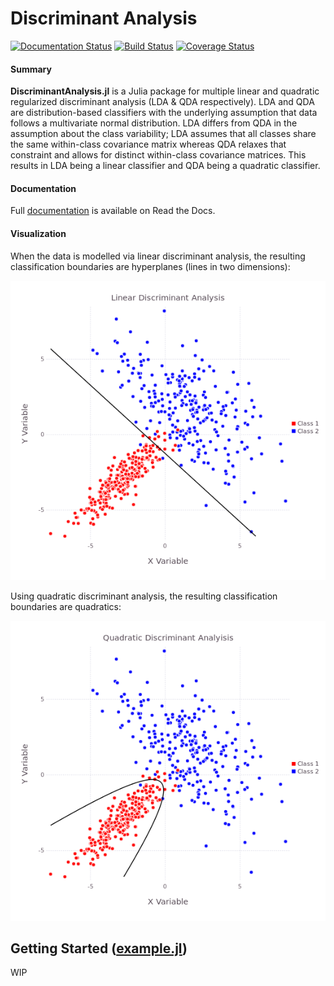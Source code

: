 # Discriminant Analysis

[![Documentation Status](https://readthedocs.org/projects/discriminantanalysis/badge/?version=latest)](http://discriminantanalysis.readthedocs.org/en/latest/?badge=latest)
[![Build Status](https://travis-ci.org/trthatcher/DiscriminantAnalysis.jl.svg?branch=master)](https://travis-ci.org/trthatcher/DiscriminantAnalysis.jl)
[![Coverage Status](https://coveralls.io/repos/trthatcher/DiscriminantAnalysis.jl/badge.svg?branch=master&service=github)](https://coveralls.io/github/trthatcher/DiscriminantAnalysis.jl?branch=master)

#### Summary

**DiscriminantAnalysis.jl** is a Julia package for multiple linear and quadratic 
regularized discriminant analysis (LDA & QDA respectively). LDA and QDA are
distribution-based classifiers with the underlying assumption that data follows
a multivariate normal distribution. LDA differs from QDA in the assumption about 
the class variability; LDA assumes that all classes share the same within-class 
covariance matrix whereas QDA relaxes that constraint and allows for distinct 
within-class covariance matrices. This results in LDA being a linear classifier
and QDA being a quadratic classifier.

#### Documentation

Full [documentation](http://discriminantanalysis.readthedocs.org/en/latest/) is
available on Read the Docs.

#### Visualization

When the data is modelled via linear discriminant analysis, the resulting
classification boundaries are hyperplanes (lines in two dimensions):

<p align="center"><img alt="Linear Discriminant Analysis" src="doc/visualization/lda.png"  /></p>

Using quadratic discriminant analysis, the resulting classification boundaries
are quadratics:

<p align="center"><img alt="Quadratic Discriminant Analysis" src="doc/visualization/qda.png"  /></p>


## Getting Started ([example.jl](example/example.jl))

WIP

